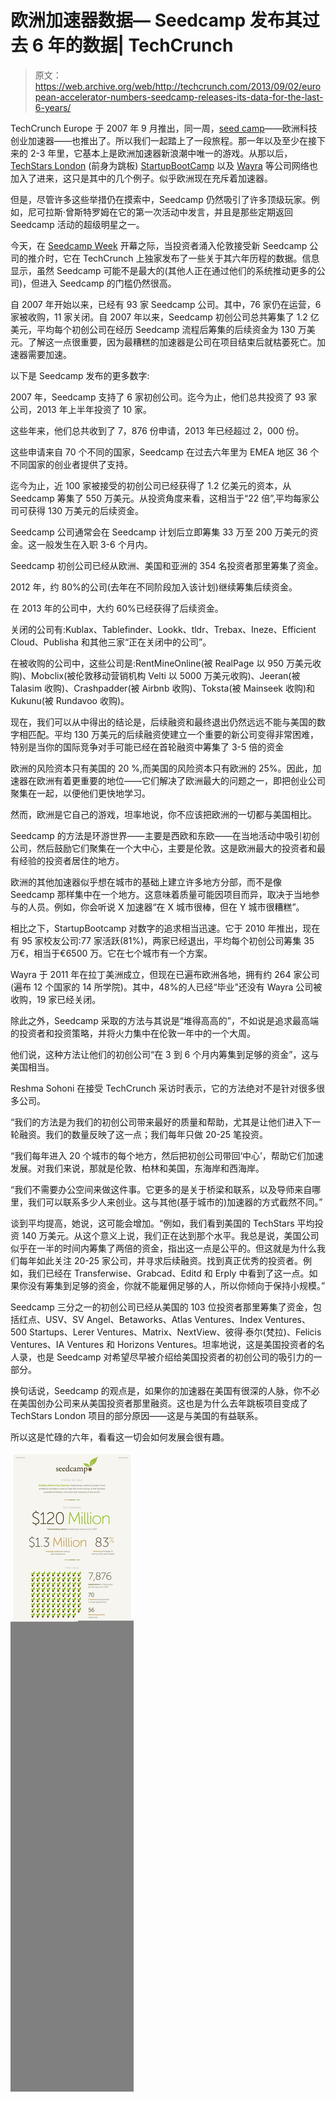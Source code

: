 # 欧洲加速器数据— Seedcamp 发布其过去 6 年的数据| TechCrunch

> 原文：<https://web.archive.org/web/http://techcrunch.com/2013/09/02/european-accelerator-numbers-seedcamp-releases-its-data-for-the-last-6-years/>

TechCrunch Europe 于 2007 年 9 月推出，同一周，[seed camp](https://web.archive.org/web/20230405020514/http://seedcamp.com/)——欧洲科技创业加速器——也推出了。所以我们一起踏上了一段旅程。那一年以及至少在接下来的 2-3 年里，它基本上是欧洲加速器新浪潮中唯一的游戏。从那以后， [TechStars London](https://web.archive.org/web/20230405020514/http://www.techstars.com/program/locations/london/) (前身为跳板) [StartupBootCamp](https://web.archive.org/web/20230405020514/http://www.startupbootcamp.org/) 以及 [Wayra](https://web.archive.org/web/20230405020514/http://wayra.org/en) 等公司网络也加入了进来，这只是其中的几个例子。似乎欧洲现在充斥着加速器。

但是，尽管许多这些举措仍在摸索中，Seedcamp 仍然吸引了许多顶级玩家。例如，尼可拉斯·曾斯特罗姆在它的第一次活动中发言，并且是那些定期返回 Seedcamp 活动的超级明星之一。

今天，在 [Seedcamp Week](https://web.archive.org/web/20230405020514/http://www.seedcamp.com/seedcamp-week) 开幕之际，当投资者涌入伦敦接受新 Seedcamp 公司的推介时，它在 TechCrunch 上独家发布了一些关于其六年历程的数据。信息显示，虽然 Seedcamp 可能不是最大的(其他人正在通过他们的系统推动更多的公司)，但进入 Seedcamp 的门槛仍然很高。

自 2007 年开始以来，已经有 93 家 Seedcamp 公司。其中，76 家仍在运营，6 家被收购，11 家关闭。自 2007 年以来，Seedcamp 初创公司总共筹集了 1.2 亿美元，平均每个初创公司在经历 Seedcamp 流程后筹集的后续资金为 130 万美元。了解这一点很重要，因为最糟糕的加速器是公司在项目结束后就枯萎死亡。加速器需要加速。

以下是 Seedcamp 发布的更多数字:

2007 年，Seedcamp 支持了 6 家初创公司。迄今为止，他们总共投资了 93 家公司，2013 年上半年投资了 10 家。

这些年来，他们总共收到了 7，876 份申请，2013 年已经超过 2，000 份。

这些申请来自 70 个不同的国家，Seedcamp 在过去六年里为 EMEA 地区 36 个不同国家的创业者提供了支持。

迄今为止，近 100 家被接受的初创公司已经获得了 1.2 亿美元的资本，从 Seedcamp 筹集了 550 万美元。从投资角度来看，这相当于“22 倍”,平均每家公司可获得 130 万美元的后续资金。

Seedcamp 公司通常会在 Seedcamp 计划后立即筹集 33 万至 200 万美元的资金。这一般发生在入职 3-6 个月内。

Seedcamp 初创公司已经从欧洲、美国和亚洲的 354 名投资者那里筹集了资金。

2012 年，约 80%的公司(去年在不同阶段加入该计划)继续筹集后续资金。

在 2013 年的公司中，大约 60%已经获得了后续资金。

关闭的公司有:Kublax、Tablefinder、Lookk、tldr、Trebax、Ineze、Efficient Cloud、Publisha 和其他三家“正在关闭中的公司”。

在被收购的公司中，这些公司是:RentMineOnline(被 RealPage 以 950 万美元收购)、Mobclix(被伦敦移动营销机构 Velti 以 5000 万美元收购)、Jeeran(被 Talasim 收购)、Crashpadder(被 Airbnb 收购)、Toksta(被 Mainseek 收购)和 Kukunu(被 Rundavoo 收购)。

现在，我们可以从中得出的结论是，后续融资和最终退出仍然远远不能与美国的数字相匹配。平均 130 万美元的后续融资使建立一个重要的新公司变得非常困难，特别是当你的国际竞争对手可能已经在首轮融资中筹集了 3-5 倍的资金

欧洲的风险资本只有美国的 20 %,而美国的风险资本只有欧洲的 25%。因此，加速器在欧洲有着更重要的地位——它们解决了欧洲最大的问题之一，即把创业公司聚集在一起，以便他们更快地学习。

然而，欧洲是它自己的游戏，坦率地说，你不应该把欧洲的一切都与美国相比。

Seedcamp 的方法是环游世界——主要是西欧和东欧——在当地活动中吸引初创公司，然后鼓励它们聚集在一个大中心，主要是伦敦。这是欧洲最大的投资者和最有经验的投资者居住的地方。

欧洲的其他加速器似乎想在城市的基础上建立许多地方分部，而不是像 Seedcamp 那样集中在一个地方。这意味着质量可能因项目而异，取决于当地参与的人员。例如，你会听说 X 加速器“在 X 城市很棒，但在 Y 城市很糟糕”。

相比之下，StartupBootcamp 对数字的追求相当迅速。它于 2010 年推出，现在有 95 家校友公司:77 家活跃(81%)，两家已经退出，平均每个初创公司筹集 35 万€，相当于€6500 万。它在七个城市有一个方案。

Wayra 于 2011 年在拉丁美洲成立，但现在已遍布欧洲各地，拥有约 264 家公司(遍布 12 个国家的 14 所学院)。其中，48%的人已经“毕业”还没有 Wayra 公司被收购，19 家已经关闭。

除此之外，Seedcamp 采取的方法与其说是“堆得高高的”，不如说是追求最高端的投资者和投资策略，并将火力集中在伦敦一年中的一个大周。

他们说，这种方法让他们的初创公司“在 3 到 6 个月内筹集到足够的资金”，这与美国相当。

Reshma Sohoni 在接受 TechCrunch 采访时表示，它的方法绝对不是针对很多很多公司。

“我们的方法是为我们的初创公司带来最好的质量和帮助，尤其是让他们进入下一轮融资。我们的数量反映了这一点；我们每年只做 20-25 笔投资。

“我们每年进入 20 个城市的每个地方，然后把初创公司带回‘中心’，帮助它们加速发展。对我们来说，那就是伦敦、柏林和美国，东海岸和西海岸。

“我们不需要办公空间来做这件事。它更多的是关于桥梁和联系，以及导师来自哪里，我们可以联系多少人来创业。这与其他(基于城市的)加速器的方式截然不同。”

谈到平均提高，她说，这可能会增加。“例如，我们看到美国的 TechStars 平均投资 140 万美元。从这个意义上说，我们正在达到那个水平。我总是说，美国公司似乎在一半的时间内筹集了两倍的资金，指出这一点是公平的。但这就是为什么我们每年如此关注 20-25 家公司，并寻求后续融资。找到真正优秀的投资者。例如，我们已经在 Transferwise、Grabcad、Editd 和 Erply 中看到了这一点。如果你没有筹集到足够的资金，你就不能雇佣足够的人，所以你倾向于保持小规模。”

Seedcamp 三分之一的初创公司已经从美国的 103 位投资者那里筹集了资金，包括红点、USV、SV Angel、Betaworks、Atlas Ventures、Index Ventures、500 Startups、Lerer Ventures、Matrix、NextView、彼得·泰尔(梵拉)、Felicis Ventures、IA Ventures 和 Horizons Ventures。坦率地说，这是美国投资者的名人录，也是 Seedcamp 对希望尽早被介绍给美国投资者的初创公司的吸引力的一部分。

换句话说，Seedcamp 的观点是，如果你的加速器在美国有很深的人脉，你不必在美国创办公司来从美国投资者那里融资。这也是为什么去年跳板项目变成了 TechStars London 项目的部分原因——这是与美国的有益联系。

所以这是忙碌的六年，看看这一切会如何发展会很有趣。

![](img/8cbf71644563c7950dd12f347334171d.png)